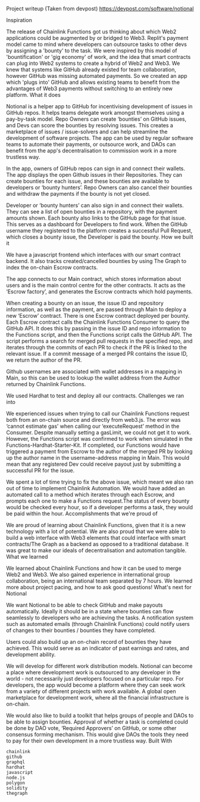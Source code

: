 Project writeup (Taken from devpost)
https://devpost.com/software/notional


Inspiration

The release of Chainlink Functions got us thinking about which Web2 applications could be augmented by or bridged to Web3. Replit's payment model came to mind where developers can outsource tasks to other devs by assigning a 'bounty' to the task. We were inspired by this model of 'bountification' or 'gig economy' of work, and the idea that smart contracts can plug into Web2 systems to create a hybrid of Web2 and Web3. We knew that systems like GitHub already existed for team collaboration, however GitHub was missing automated payments. So we created an app which 'plugs into' GitHub and allows existing teams to benefit from the advantages of Web3 payments without switching to an entirely new platform.
What it does

Notional is a helper app to GitHub for incentivising development of issues in GitHub repos. It helps teams delegate work amongst themselves using a pay-by-task model. Repo Owners can create ‘bounties’ on GitHub issues, and Devs can score the bounties by resolving issues. This creates a marketplace of issues / issue-solvers and can help streamline the development of software projects. The app can be used by regular software teams to automate their payments, or outsource work, and DAOs can benefit from the app's decentralisation to commission work in a more trustless way.

In the app, owners of GitHub repos can sign in and connect their wallets. The app displays the open Github issues in their Repositories. They can create bounties for each issue, and these bounties are available to developers or ‘bounty hunters’. Repo Owners can also cancel their bounties and withdraw the payments if the bounty is not yet closed.

Developer or ‘bounty hunters’ can also sign in and connect their wallets. They can see a list of open bounties in a repository, with the payment amounts shown. Each bounty also links to the GitHub page for that issue. This serves as a dashboard for Developers to find work. When the GitHub username they registered to the platform creates a successful Pull Request, which closes a bounty issue, the Developer is paid the bounty.
How we built it

We have a javascript frontend which interfaces with our smart contract backend. It also tracks created/cancelled bounties by using The Graph to index the on-chain Escrow contracts.

The app connects to our Main contract, which stores information about users and is the main control centre for the other contracts. It acts as the ‘Escrow factory’, and generates the Escrow contracts which hold payments.

When creating a bounty on an issue, the issue ID and repository information, as well as the payment, are passed through Main to deploy a new ‘Escrow’ contract. There is one Escrow contract deployed per bounty. Each Escrow contract calls the Chainlink Functions Consumer to query the GitHub API. It does this by passing in the issue ID and repo information to the Functions script, and then the Functions script calls the GitHub API. The script performs a search for merged pull requests in the specified repo, and iterates through the commits of each PR to check if the PR is linked to the relevant issue. If a commit message of a merged PR contains the issue ID, we return the author of the PR.

Github usernames are associated with wallet addresses in a mapping in Main, so this can be used to lookup the wallet address from the Author returned by Chainlink Functions.

We used Hardhat to test and deploy all our contracts.
Challenges we ran into

We experienced issues when trying to call our Chainlink Functions request both from an on-chain source and directly from web3.js. The error was ‘cannot estimate gas’ when calling our ‘executeRequest’ method in the Consumer. Despite manually setting a gasLimit, we could not get it to work. However, the Functions script was confirmed to work when simulated in the Functions-Hardhat-Starter-Kit. If completed, our Functions would have triggered a payment from Escrow to the author of the merged PR by looking up the author name in the username-address mapping in Main. This would mean that any registered Dev could receive payout just by submitting a successful PR for the issue.

We spent a lot of time trying to fix the above issue, which meant we also ran out of time to implement Chainlink Automation. We would have added an automated call to a method which iterates through each Escrow, and prompts each one to make a Functions request.The status of every bounty would be checked every hour, so if a developer performs a task, they would be paid within the hour.
Accomplishments that we're proud of

We are proud of learning about Chainlink Functions, given that it is a new technology with a lot of potential. We are also proud that we were able to build a web interface with Web3 elements that could interface with smart contracts/The Graph as a backend as opposed to a traditional database. It was great to make our ideals of decentralisation and automation tangible.
What we learned

We learned about Chainlink Functions and how it can be used to merge Web2 and Web3. We also gained experience in international group collaboration, being an international team separated by 7 hours. We learned more about project pacing, and how to ask good questions!
What's next for Notional

We want Notional to be able to check GitHub and make payouts automatically. Ideally it should be in a state where bounties can flow seamlessly to developers who are achieving the tasks. A notification system such as automated emails (through Chainlink Functions) could notify users of changes to their bounties / bounties they have completed.

Users could also build up an on-chain record of bounties they have achieved. This would serve as an indicator of past earnings and rates, and development ability.

We will develop for different work distribution models. Notional can become a place where development work is outsourced to any developer in the world - not necessarily just developers focused on a particular repo. For developers, the app would become a platform where they can seek work from a variety of different projects with work available. A global open marketplace for development work, where all the financial infrastructure is on-chain.

We would also like to build a toolkit that helps groups of people and DAOs to be able to assign bounties. Approval of whether a task is completed could be done by DAO vote, ‘Required Approvers’ on GitHub, or some other consensus forming mechanism. This would give DAOs the tools they need to pay for their own development in a more trustless way.
Built With

    chainlink
    github
    graphql
    hardhat
    javascript
    node.js
    polygon
    solidity
    thegraph
